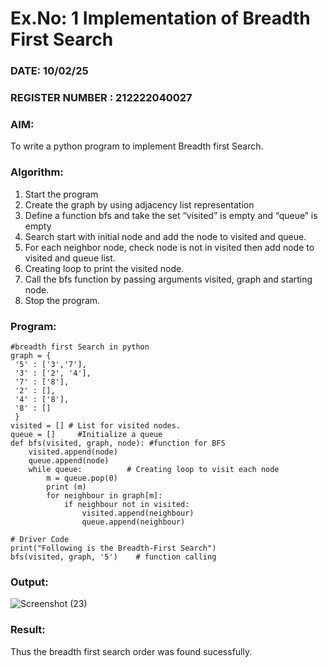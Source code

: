 # Ex.No: 1  Implementation of Breadth First Search 
### DATE: 10/02/25                                                                           
### REGISTER NUMBER : 212222040027 
### AIM: 
To write a python program to implement Breadth first Search. 
### Algorithm:
1. Start the program
2. Create the graph by using adjacency list representation
3. Define a function bfs and take the set “visited” is empty and “queue” is empty
4. Search start with initial node and add the node to visited and queue.
5. For each neighbor node, check node is not in visited then add node to visited and queue list.
6.  Creating loop to print the visited node.
7.   Call the bfs function by passing arguments visited, graph and starting node.
8.   Stop the program.
### Program:
```
#breadth first Search in python 
graph = {
 '5' : ['3','7'],
 '3' : ['2', '4'],
 '7' : ['8'],
 '2' : [],
 '4' : ['8'],
 '8' : []
 }
visited = [] # List for visited nodes.
queue = []     #Initialize a queue
def bfs(visited, graph, node): #function for BFS
    visited.append(node)
    queue.append(node)
    while queue:          # Creating loop to visit each node
        m = queue.pop(0) 
        print (m) 
        for neighbour in graph[m]:
            if neighbour not in visited:
                visited.append(neighbour)
                queue.append(neighbour)

# Driver Code
print("Following is the Breadth-First Search")
bfs(visited, graph, '5')    # function calling
```









### Output:
![Screenshot (23)](https://github.com/Vikhram-S/AI_Lab_2023-24/assets/146576573/940125d5-0550-43a6-9a89-e7e6866154c0)





### Result:
Thus the breadth first search order was found sucessfully.

